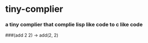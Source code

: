 # tiny-complier

### a tiny complier that complie lisp like code to c like code

###(add 2 2) -> add(2, 2)
